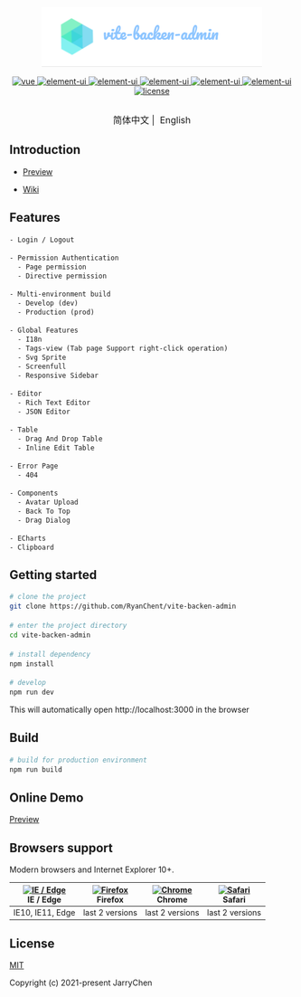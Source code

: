 <div align="center">
<img src="./public/assets/icon.png" alt="vite-backen-admin" />
</div>

<p align="center">
  <a href="https://github.com/vuejs/vue">
    <img src="https://img.shields.io/badge/vue-3.0.11-brightgreen.svg" alt="vue">
  </a>
  <a href="https://github.com/element-plus/element-plus">
    <img src="https://img.shields.io/badge/element--plus-1.0.2--beta41-brightgreen.svg" alt="element-ui">
  </a>
  <a href="https://github.com/element-plus/element-plus">
    <img src="https://img.shields.io/badge/vant-3.0.15-brightgreen.svg" alt="element-ui">
  </a>
  <a href="https://github.com/vuejs/vue-router-next">
    <img src="https://img.shields.io/badge/vue--router-4.0.8-brightgreen.svg" alt="element-ui">
  </a>
  <a href="https://github.com/axios/axios">
    <img src="https://img.shields.io/badge/axios-0.21.1-brightgreen.svg" alt="element-ui">
  </a>
  <a href="https://github.com/intlify/vue-i18n-next">
    <img src="https://img.shields.io/badge/vue--i18n-9.1.6-brightgreen.svg" alt="element-ui">
  </a>
  <a href="https://github.com/RyanChent/vite-backen-admin/blob/master/LICENSE">
    <img src="https://img.shields.io/github/license/mashape/apistatus.svg" alt="license">
  </a>
</p>

<p align="center" style="font-size: 16px; margin-top: 30px">
    <a>简体中文</a>&nbsp;|&nbsp;
    <a>English</a>
</p>

## Introduction

<!-- [vite-backen-admin](https://github.com/RyanChent/vite-backen-admin) is a production-ready front-end solution for admin interfaces. It is based on [vue](https://github.com/vuejs/vue) and uses the UI Toolkit [element-ui](https://github.com/ElemeFE/element).

[vite-backen-admin](https://github.com/RyanChent/vite-backen-admin) is based on the newest development stack of vue and it has a built-in i18n solution, typical templates for enterprise applications, and lots of awesome features. It helps you build large and complex Single-Page Applications. I believe whatever your needs are, this project will help you. -->

- [Preview](https://jarrychen.xyz)

<!-- - [Documentation](https://panjiachen.github.io/vue-element-admin-site/) -->

- [Wiki](https://github.com/RyanChent/vite-backen-admin/wiki)

## Features

```
- Login / Logout

- Permission Authentication
  - Page permission
  - Directive permission

- Multi-environment build
  - Develop (dev)
  - Production (prod)

- Global Features
  - I18n
  - Tags-view (Tab page Support right-click operation)
  - Svg Sprite
  - Screenfull
  - Responsive Sidebar

- Editor
  - Rich Text Editor
  - JSON Editor

- Table
  - Drag And Drop Table
  - Inline Edit Table

- Error Page
  - 404

- Components
  - Avatar Upload
  - Back To Top
  - Drag Dialog

- ECharts
- Clipboard
```

## Getting started

```bash
# clone the project
git clone https://github.com/RyanChent/vite-backen-admin

# enter the project directory
cd vite-backen-admin

# install dependency
npm install

# develop
npm run dev
```

This will automatically open http://localhost:3000 in the browser

## Build

```bash
# build for production environment
npm run build
```

<!--
## Advanced

```bash
# preview the release environment effect
npm run preview

# preview the release environment effect + static resource analysis
npm run preview -- --report

# code format check
npm run lint

# code format check and auto fix
npm run lint -- --fix
``` -->

<!-- Refer to [Documentation](https://panjiachen.github.io/vue-element-admin-site/guide/essentials/deploy.html) for more information

## Changelog

Detailed changes for each release are documented in the [release notes](https://github.com/PanJiaChen/vue-element-admin/releases). -->

## Online Demo

[Preview](https://jarrychen.xyz)

<!-- ## Donate

If you find this project useful, you can buy author a glass of juice :tropical_drink:

![donate](https://wpimg.wallstcn.com/bd273f0d-83a0-4ef2-92e1-9ac8ed3746b9.png)

[Paypal Me](https://www.paypal.me/panfree23)

[Buy me a coffee](https://www.buymeacoffee.com/Pan) -->

## Browsers support

Modern browsers and Internet Explorer 10+.

| [<img src="https://raw.githubusercontent.com/alrra/browser-logos/master/src/edge/edge_48x48.png" alt="IE / Edge" width="24px" height="24px" />](https://godban.github.io/browsers-support-badges/)</br>IE / Edge | [<img src="https://raw.githubusercontent.com/alrra/browser-logos/master/src/firefox/firefox_48x48.png" alt="Firefox" width="24px" height="24px" />](https://godban.github.io/browsers-support-badges/)</br>Firefox | [<img src="https://raw.githubusercontent.com/alrra/browser-logos/master/src/chrome/chrome_48x48.png" alt="Chrome" width="24px" height="24px" />](https://godban.github.io/browsers-support-badges/)</br>Chrome | [<img src="https://raw.githubusercontent.com/alrra/browser-logos/master/src/safari/safari_48x48.png" alt="Safari" width="24px" height="24px" />](https://godban.github.io/browsers-support-badges/)</br>Safari |
| --- | --- | --- | --- |
| IE10, IE11, Edge | last 2 versions | last 2 versions | last 2 versions |

## License

[MIT](https://github.com/RyanChent/vite-backen-admin/blob/master/LICENSE)

Copyright (c) 2021-present JarryChen
